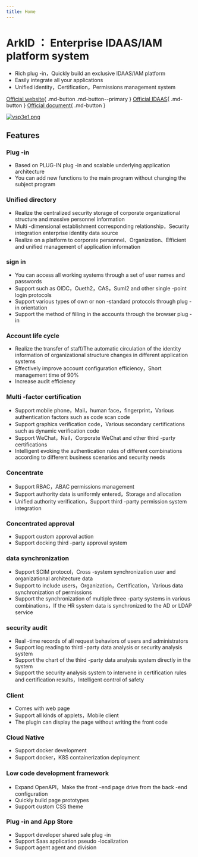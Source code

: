 ```yaml
---
title: Home
---
```


# ArkID ： Enterprise IDAAS/IAM platform system
* Rich plug -in，Quickly build an exclusive IDAAS/IAM platform
* Easily integrate all your applications
* Unified identity，Certification，Permissions management system

[Official website](https://arkid.cc){ .md-button .md-button--primary }
[Official IDAAS](https://Idas.arkid.cc){ .md-button }
[Official document](https://longguikeji.github.io/arkid/){ .md-button }

[![vsp3e1.png](https://s1.ax1x.com/2022/08/19/vsp3e1.png)](https://imgse.com/i/vsp3e1)

## Features

### Plug -in
* Based on PLUG-IN plug -in and scalable underlying application architecture
* You can add new functions to the main program without changing the subject program

### Unified directory
* Realize the centralized security storage of corporate organizational structure and massive personnel information
* Multi -dimensional establishment corresponding relationship，Security integration enterprise identity data source
* Realize on a platform to corporate personnel、Organization、Efficient and unified management of application information

### sign in
* You can access all working systems through a set of user names and passwords
* Support such as OIDC，Oueth2，CAS，Suml2 and other single -point login protocols
* Support various types of own or non -standard protocols through plug -in orientation
* Support the method of filling in the accounts through the browser plug -in

### Account life cycle
* Realize the transfer of staff/The automatic circulation of the identity information of organizational structure changes in different application systems
* Effectively improve account configuration efficiency，Short management time of 90%
* Increase audit efficiency

### Multi -factor certification
* Support mobile phone，Mail，human face，fingerprint，Various authentication factors such as code scan code
* Support graphics verification code，Various secondary certifications such as dynamic verification code
* Support WeChat，Nail，Corporate WeChat and other third -party certifications
* Intelligent evoking the authentication rules of different combinations according to different business scenarios and security needs

### Concentrate
* Support RBAC，ABAC permissions management
* Support authority data is uniformly entered，Storage and allocation
* Unified authority verification，Support third -party permission system integration

### Concentrated approval
* Support custom approval action
* Support docking third -party approval system

### data synchronization
* Support SCIM protocol，Cross -system synchronization user and organizational architecture data
* Support to include users，Organization，Certification，Various data synchronization of permissions
* Support the synchronization of multiple three -party systems in various combinations，If the HR system data is synchronized to the AD or LDAP service

### security audit
* Real -time records of all request behaviors of users and administrators
* Support log reading to third -party data analysis or security analysis system
* Support the chart of the third -party data analysis system directly in the system
* Support the security analysis system to intervene in certification rules and certification results，Intelligent control of safety

### Client
* Comes with web page
* Support all kinds of applets，Mobile client
* The plugin can display the page without writing the front code

### Cloud Native
* Support docker development
* Support docker，K8S containerization deployment

### Low code development framework
* Expand OpenAPI，Make the front -end page drive from the back -end configuration
* Quickly build page prototypes
* Support custom CSS theme

### Plug -in and App Store
* Support developer shared sale plug -in
* Support Saas application pseudo -localization
* Support agent agent and division
